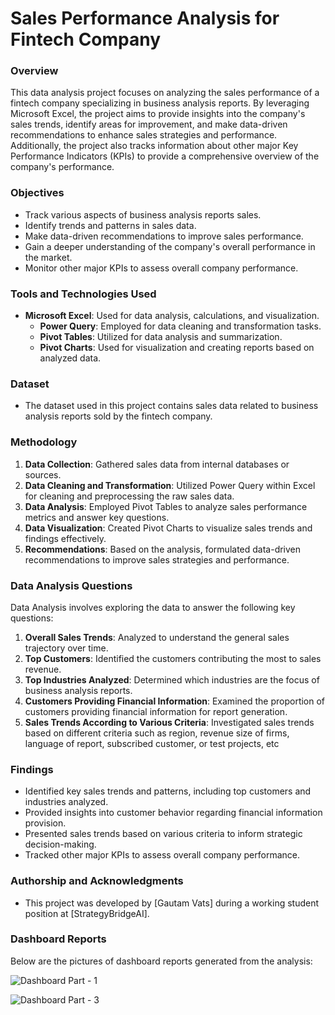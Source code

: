 # Sales Performance Analysis for Fintech Company

### Overview
This data analysis project focuses on analyzing the sales performance of a fintech company specializing in business analysis reports. By leveraging Microsoft Excel, the project aims to provide insights into the company's sales trends, identify areas for improvement, and make data-driven recommendations to enhance sales strategies and performance. Additionally, the project also tracks information about other major Key Performance Indicators (KPIs) to provide a comprehensive overview of the company's performance.

### Objectives
- Track various aspects of business analysis reports sales.
- Identify trends and patterns in sales data.
- Make data-driven recommendations to improve sales performance.
- Gain a deeper understanding of the company's overall performance in the market.
- Monitor other major KPIs to assess overall company performance.

### Tools and Technologies Used
- **Microsoft Excel**: Used for data analysis, calculations, and visualization.
  - **Power Query**: Employed for data cleaning and transformation tasks.
  - **Pivot Tables**: Utilized for data analysis and summarization.
  - **Pivot Charts**: Used for visualization and creating reports based on analyzed data.

### Dataset
- The dataset used in this project contains sales data related to business analysis reports sold by the fintech company.

### Methodology
1. **Data Collection**: Gathered sales data from internal databases or sources.
2. **Data Cleaning and Transformation**: Utilized Power Query within Excel for cleaning and preprocessing the raw sales data.
3. **Data Analysis**: Employed Pivot Tables to analyze sales performance metrics and answer key questions.
4. **Data Visualization**: Created Pivot Charts to visualize sales trends and findings effectively.
5. **Recommendations**: Based on the analysis, formulated data-driven recommendations to improve sales strategies and performance.

### Data Analysis Questions
Data Analysis involves exploring the data to answer the following key questions:
1. **Overall Sales Trends**: Analyzed to understand the general sales trajectory over time.
2. **Top Customers**: Identified the customers contributing the most to sales revenue.
3. **Top Industries Analyzed**: Determined which industries are the focus of business analysis reports.
4. **Customers Providing Financial Information**: Examined the proportion of customers providing financial information for report generation.
5. **Sales Trends According to Various Criteria**: Investigated sales trends based on different criteria such as region, revenue size of firms, language of report, subscribed customer, or test projects, etc


### Findings
- Identified key sales trends and patterns, including top customers and industries analyzed.
- Provided insights into customer behavior regarding financial information provision.
- Presented sales trends based on various criteria to inform strategic decision-making.
- Tracked other major KPIs to assess overall company performance.


### Authorship and Acknowledgments
- This project was developed by [Gautam Vats] during a working student position at [StrategyBridgeAI].

### Dashboard Reports

Below are the pictures of dashboard reports generated from the analysis:

![Dashboard Part - 1](https://github.com/Gautamvats/Business-Report-Sales-Analysis/assets/137445534/1a43de1b-8bb9-439b-a174-23a88520ff98)

![Dashboard Part - 3](https://github.com/Gautamvats/Business-Report-Sales-Analysis/assets/137445534/28c239a4-f862-4554-92ce-83e387b27731)




